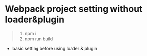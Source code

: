  # Webpack project setting without loader&plugin

 > 1. npm i
 > 2. npm run build

 * basic setting before using loader & plugin

